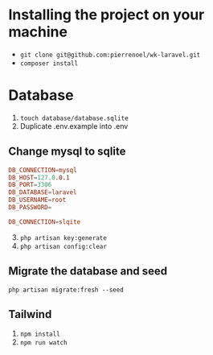 # Installing the project on your machine

- ```git clone git@github.com:pierrenoel/wk-laravel.git```
- ```composer install```

# Database
1. ```touch database/database.sqlite```
2. Duplicate .env.example into .env

## Change mysql to sqlite

```conf
DB_CONNECTION=mysql
DB_HOST=127.0.0.1
DB_PORT=3306
DB_DATABASE=laravel
DB_USERNAME=root
DB_PASSWORD=
```
```conf
DB_CONNECTION=slqite
```

3. ```php artisan key:generate```
4. ```php artisan config:clear```

## Migrate the database and seed 
```php artisan migrate:fresh --seed```

## Tailwind

1. ```npm install```
2. ```npm run watch```
